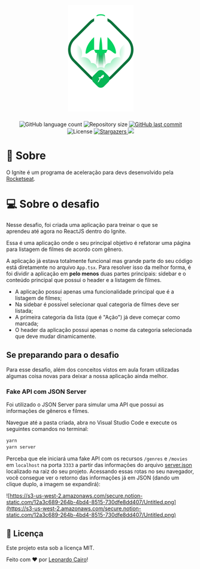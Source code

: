 <h1 align="center">
    <img alt="Ignite ReactJS" title="Ignite ReactJS" src="./.github/ignite.png" />
</h1>

<p align="center">
  <img alt="GitHub language count" src="https://img.shields.io/github/languages/count/leocairos/ignite-desafio-componentizando-a-aplicacao?color=%2304D361">

  <img alt="Repository size" src="https://img.shields.io/github/repo-size/leocairos/ignite-desafio-componentizando-a-aplicacao">

  <a href="https://github.com//leocairos/ignite-desafio-componentizando-a-aplicacao/commits/master">
    <img alt="GitHub last commit" src="https://img.shields.io/github/last-commit/leocairos/ignite-desafio-componentizando-a-aplicacao">
  </a>

  <img alt="License" src="https://img.shields.io/badge/license-MIT-brightgreen">
   <a href="https://github.com/leocairos/ignite-desafio-componentizando-a-aplicacao/stargazers">
    <img alt="Stargazers" src="https://img.shields.io/github/stars/leocairos/ignite-desafio-componentizando-a-aplicacao?style=social">
  </a>

  <a href="https://www.linkedin.com/in/leonardo-sampaio-cairo-54a74756/">
    <img src="https://img.shields.io/badge/LinkedIn-blue?style=flat&logo=linkedin&labelColor=blue">
  </a>
</p>

# 🚀 Sobre

O Ignite é um programa de aceleração para devs desenvolvido pela [Rocketseat](https://rocketseat.com.br/).


# 💻 Sobre o desafio

Nesse desafio, foi criada uma aplicação para treinar o que se aprendeu até agora no ReactJS dentro do Ignite.

Essa é uma aplicação onde o seu principal objetivo é refatorar uma página para listagem de filmes de acordo com gênero. 

A aplicação já estava totalmente funcional mas grande parte do seu código está diretamente no arquivo `App.tsx`. Para resolver isso da melhor forma, é foi dividir a aplicação em **pelo menos** duas partes principais: sidebar e o conteúdo principal que possui o header e a listagem de filmes.

- A aplicação possui apenas uma funcionalidade principal que é a listagem de filmes;
- Na sidebar é possível selecionar qual categoria de filmes deve ser listada;
- A primeira categoria da lista (que é "Ação") já deve começar como marcada;
- O header da aplicação possui apenas o nome da categoria selecionada que deve mudar dinamicamente.

## Se preparando para o desafio

Para esse desafio, além dos conceitos vistos em aula foram utilizadas algumas coisa novas para deixar a nossa aplicação ainda melhor. 

### Fake API com JSON Server

Foi utilizado o JSON Server para simular uma API que possui as informações de gêneros e filmes. 

Navegue até a pasta criada, abra no Visual Studio Code e execute os seguintes comandos no terminal:

```bash
yarn
yarn server
```

Perceba que ele iniciará uma fake API com os recursos `/genres` e `/movies` em `localhost` na porta `3333` a partir das informações do arquivo [server.json](https://github.com/rocketseat-education/ignite-template-componentizando-a-aplicacao/blob/main/server.json) localizado na raiz do seu projeto. Acessando essas rotas no seu navegador, você consegue ver o retorno das informações já em JSON (dando um clique duplo, a imagem se expandirá):

![https://s3-us-west-2.amazonaws.com/secure.notion-static.com/12a3c689-264b-4bd4-8515-730dfe8dd407/Untitled.png](https://s3-us-west-2.amazonaws.com/secure.notion-static.com/12a3c689-264b-4bd4-8515-730dfe8dd407/Untitled.png)


## 📝 Licença

Este projeto esta sob a licença MIT.

Feito com ❤️ por [Leonardo Cairo](https://www.linkedin.com/in/leonardo-sampaio-cairo-54a74756/)!
